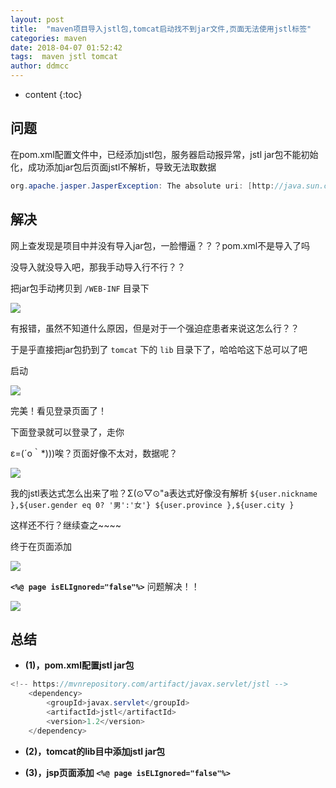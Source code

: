 ```yaml
---
layout: post
title:  "maven项目导入jstl包,tomcat启动找不到jar文件,页面无法使用jstl标签"
categories: maven
date: 2018-04-07 01:52:42
tags:  maven jstl tomcat
author: ddmcc
---
```


* content
{:toc}

## 问题

在pom.xml配置文件中，已经添加jstl包，服务器启动报异常，jstl jar包不能初始化，成功添加jar包后页面jstl不解析，导致无法取数据

```java
org.apache.jasper.JasperException: The absolute uri: [http://java.sun.com/jsp/jstl/core] cannot be resolved in either web.xml or the jar files deployed with this application
```




## 解决

网上查发现是项目中并没有导入jar包，一脸懵逼？？？pom.xml不是导入了吗

没导入就没导入吧，那我手动导入行不行？？

把jar包手动拷贝到 `/WEB-INF` 目录下

![](http://ww1.sinaimg.cn/large/0060GLrDgy1fq3gh18e2qj308v0b5wer.jpg)

有报错，虽然不知道什么原因，但是对于一个强迫症患者来说这怎么行？？

于是乎直接把jar包扔到了 `tomcat` 下的 `lib` 目录下了，哈哈哈这下总可以了吧

启动

![](http://ww1.sinaimg.cn/large/0060GLrDgy1fq3gldrvkpj30vz0hjjrs.jpg)

完美！看见登录页面了！

下面登录就可以登录了，走你

ε=(´ο｀*)))唉？页面好像不太对，数据呢？

![](http://ww1.sinaimg.cn/large/0060GLrDgy1fq3go6ldl9j30n50dt74d.jpg)

我的jstl表达式怎么出来了啦？Σ(⊙▽⊙"a表达式好像没有解析 `${user.nickname },${user.gender eq 0? '男':'女'} ${user.province },${user.city }`

这样还不行？继续查之~~~~

终于在页面添加

![](http://ww1.sinaimg.cn/large/0060GLrDgy1fq3grklz4mj30s9031dg0.jpg)

**`<%@ page isELIgnored="false"%>`** 问题解决！！

![](http://ww1.sinaimg.cn/large/0060GLrDgy1fq3h0apdr3j31cc0n017r.jpg)


## 总结

* **(1)，pom.xml配置jstl jar包**

```java
<!-- https://mvnrepository.com/artifact/javax.servlet/jstl -->
	<dependency>
		<groupId>javax.servlet</groupId>
		<artifactId>jstl</artifactId>
		<version>1.2</version>
	</dependency>
```

* **(2)，tomcat的lib目中添加jstl jar包**

* **(3)，jsp页面添加 `<%@ page isELIgnored="false"%>`**


